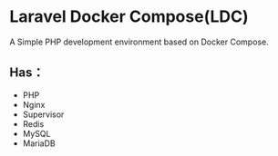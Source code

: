 # Laravel Docker Compose(LDC)

A Simple PHP development environment based on Docker Compose.

## Has：
- PHP
- Nginx
- Supervisor
- Redis
- MySQL
- MariaDB

